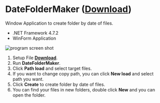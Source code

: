 # DateFolderMaker (**[Download](https://github.com/sudongcu/DateFolderMaker/releases/download/v1.2.0/DateFolderMakerSetup.msi)**)
Window Application to create folder by date of files.
- .NET Framework 4.7.2
- WinForm Application

![program screen shot](https://user-images.githubusercontent.com/39644202/163679078-2af88e5c-e587-4ee9-acd2-d66261c54daf.png)

1. Setup File **[Download](https://github.com/sudongcu/DateFolderMaker/releases/download/v1.2.0/DateFolderMakerSetup.msi)**.
2. Run **DateFolderMaker**.
3. Click **Path load** and select target files.
4. If you want to change copy path, you can click **New load** and select path you want.
5. Click **Create** to create folder by date of files.
6. You can find your files in new folders, double click **New** and you can open the folder.
